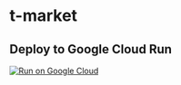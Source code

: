 # t-market
## Deploy to Google Cloud Run

[![Run on Google Cloud](https://p3-juejin.byteimg.com/tos-cn-i-k3u1fbpfcp/e85d36a5eb5f4ef1b747fcf02baac06d~tplv-k3u1fbpfcp-zoom-1.image)](https://deploy.cloud.run)
